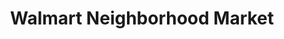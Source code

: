 ---
title: "Walmart Neighborhood Market"
url: /simpsonville/walmart-neighborhood-market/
shop: supermarket
---